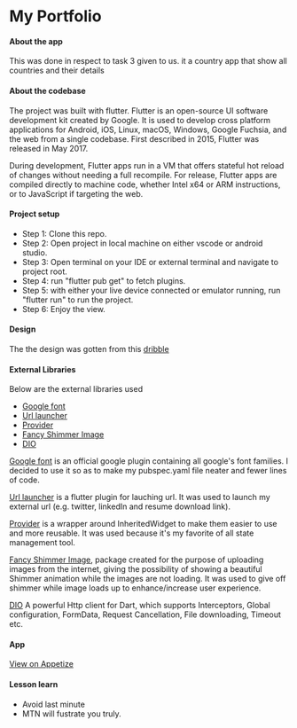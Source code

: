 # My Portfolio


#### About the app
This was done in respect to task 3 given to us. it a country app that show all countries and their details

#### About the codebase
The project was built with flutter. Flutter is an open-source UI software development kit created by Google. It is used to develop cross platform applications for Android, iOS, Linux, macOS, Windows, Google Fuchsia, and the web from a single codebase. First described in 2015, Flutter was released in May 2017.

During development, Flutter apps run in a VM that offers stateful hot reload of changes without needing a full recompile. For release, Flutter apps are compiled directly to machine code, whether Intel x64 or ARM instructions, or to JavaScript if targeting the web.

#### Project setup
- Step 1: Clone this repo.
- Step 2: Open project in local machine on either vscode or android studio.
- Step 3: Open terminal on your IDE or external terminal and navigate to project root.
- Step 4: run "flutter pub get" to fetch plugins.
- Step 5: with either your live device connected or emulator running, run "flutter run" to run the project.
- Step 6: Enjoy the view.

#### Design
The the design was gotten from this [dribble](https://www.figma.com/proto/v9AXj4VZNnx26fTthrPbhX/Explore?page-id=0%3A1&node-id=33%3A45&starting-point-node-id=33%3A45) 

#### External Libraries
Below are the external libraries used
- [Google font](https://pub.dev/packages/google_fonts)
- [Url launcher](https://pub.dev/packages/url_launcher)
- [Provider](https://pub.dev/packages/provider)
- [Fancy Shimmer Image](https://pub.dev/packages/fancy_shimmer_image) 
- [DIO](https://pub.dev/packages/dio) 


[Google font](https://pub.dev/packages/google_fonts) is an official google plugin containing all google's font families. I decided to use it so as to make my pubspec.yaml file neater and fewer lines of code. 

[Url launcher](https://pub.dev/packages/url_launcher) is a flutter plugin for lauching url. It was used to launch my external url (e.g. twitter, linkedIn and resume download link).

[Provider](https://pub.dev/packages/provider) is a wrapper around InheritedWidget to make them easier to use and more reusable. It was used because it's my favorite of all state management tool.

[Fancy Shimmer Image](https://pub.dev/packages/fancy_shimmer_image), package created for the purpose of uploading images from the internet, giving the possibility of showing a beautiful Shimmer animation while the images are not loading.
It was used to give off shimmer while image loads up to enhance/increase user experience.

[DIO](https://pub.dev/packages/dio) A powerful Http client for Dart, which supports Interceptors, Global configuration, FormData, Request Cancellation, File downloading, Timeout etc.


#### App
[View on Appetize](https://appetize.io/app/ldjlwxidhwssa3unuhruevpd4a)

#### Lesson learn
- Avoid last minute
- MTN will fustrate you truly.

